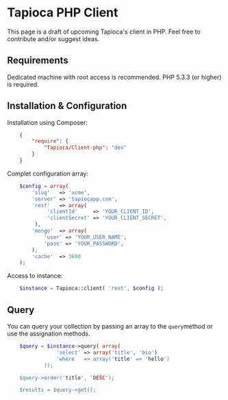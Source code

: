 # Tapioca PHP Client

This page is a draft of upcoming Tapioca's client in PHP. Feel free to contribute and/or suggest ideas.

## Requirements

Dedicated machine with root access is recommended. PHP 5.3.3 (or higher) is required.

## Installation & Configuration

Installation using Composer:

```json
	{
	    "require": {
	        "Tapioca/Client-php": "dev"
	    }
	}
```

Complet configuration array:

```php
	$config = array(
		'slug'   => 'acme',
		'server' => 'tapiocapp.com',
		'rest'   => array(
             'clientId'     => 'YOUR_CLIENT_ID',
             'clientSecret' => 'YOUR_CLIENT_SECRET',
         ),
		'mongo'  => array(
			'user' => 'YOUR_USER_NAME',
			'pass' => 'YOUR_PASSWORD',
		),
		'cache'  => 3600
	);
```

Access to instance:

```php
	$instance = Tapioca::client( 'rest', $config );
```

## Query

You can query your collection by passing an array to the `query`method or use the assignation methods.

```php
	$query = $instance->query( array(
				'select' => array('title', 'bio')
				'where   => array('title' => 'hello')
			));

	$query->order('title', 'DESC');

	$results = $query->get();
```
